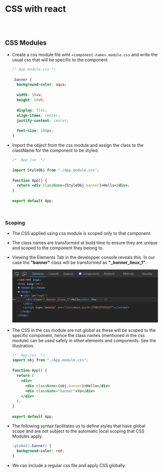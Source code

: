 # CSS with react

<br>
<br>

## CSS Modules

- Create a css module file wiht `<component-name>.module.css` and write the usual css that will be specific to the component

  ```css
  /* App.module.css */

  .banner {
    background-color: aqua;

    width: 50vw;
    height: 50vh;

    display: flex;
    align-items: center;
    justify-content: center;

    font-size: 100px;
  }
  ```

- Import the object from the css module and assign the class to the className for the component to be styled.

  ```jsx
  /*  App.jsx  */

  import StyleObj from "./App.module.css";

  function App() {
    return <div className={StyleObj.banner}>Hello</div>;
  }

  export default App;
  ```

<br>

### Scoping

- The CSS applied using css module is scoped only to that component.
- The class names are transformed at build time to ensure they are unique and scoped to the component they belong to.
- Viewing the Elements Tab in the developper console reveals this. In our case the **"banner"** class will be transformed as **"\_banner_lieux_1"**.

  ![img](./_assets/elem1.png)

- The CSS in the css module are not global as these will be scoped to the specific component, hence the class names (mentioned in the css module) can be used safely in other elements and components. See the illustration.

  ```jsx
  /*  App.jsx  */
  import obj from "./App.module.css";

  function App() {
    return (
      <div>
        <div className={obj.banner}>Hello</div>
        <div className="banner">Yo</div>
      </div>
    );
  }

  export default App;
  ```

- The following syntax facilitates us to define styles that have global scope and are not subject to the automatic local scoping that CSS Modules apply.

  ```css
  :global(.banner) {
    background-color: red;
  }
  ```

- We can include a regular css file and apply CSS globally.
